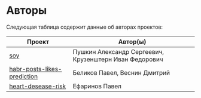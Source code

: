 # Авторы

Следующая таблица содержит данные об авторах проектов:

| Проект | Автор(ы) |
| --- | --- |
| [soy](./soy/) | Пушкин Александр Сергеевич, Крузенштерн Иван Федорович |
| [habr-posts-likes-prediction](./habr-posts-likes-prediction/) | Беликов Павел, Веснин Дмитрий |
| [heart-desease-risk](./heart-desease-risk/) | Ефаринов Павел |
